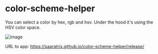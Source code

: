 # color-scheme-helper
You can select a color by hex, rgb and hsv. Under the hood it's using the HSV color space.

![image](https://user-images.githubusercontent.com/16946048/124347971-f0e2e380-dbef-11eb-9f31-6ea6779942d9.png)


URL to app: 
https://saaratrix.github.io/color-scheme-helper/release/
